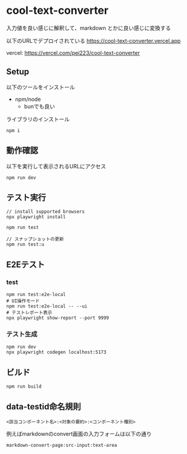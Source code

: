 # cool-text-converter

入力値を良い感じに解釈して、markdown とかに良い感じに変換する

以下のURLでデプロイされている
https://cool-text-converter.vercel.app

vercel: https://vercel.com/pei223/cool-text-converter


## Setup
以下のツールをインストール
- npm/node
  - bunでも良い

ライブラリのインストール
```
npm i
```

## 動作確認
以下を実行して表示されるURLにアクセス
```
npm run dev
```

## テスト実行
```
// install supported browsers
npx playwright install

npm run test

// スナップショットの更新
npm run test:u
```

## E2Eテスト
### test
```
npm run test:e2e-local
# UI操作モード
npm run test:e2e-local -- --ui
# テストレポート表示
npx playwright show-report --port 9999
```

### テスト生成
```
npm run dev
npx playwright codegen localhost:5173
```


## ビルド
```
npm run build
```

## data-testid命名規則

```
<該当コンポーネント名>:<対象の要約>:<コンポーネント種別>
```

例えばmarkdownのconvert画面の入力フォームは以下の通り
```
markdown-convert-page:src-input:text-area
```
